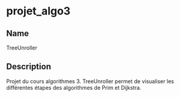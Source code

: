 # projet_algo3

## Name
TreeUnroller

## Description
Projet du cours algorithmes 3. TreeUnroller permet de visualiser les différentes étapes des algorithmes de Prim et Dijkstra.
